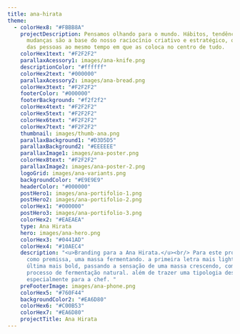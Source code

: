 ```yaml
---
title: ana-hirata
theme:
  - colorHex8: "#FBBB8A"
    projectDescription: Pensamos olhando para o mundo. Hábitos, tendências e
      mudanças são a base do nosso raciocínio criativo e estratégico, que parte
      das pessoas ao mesmo tempo em que as coloca no centro de tudo.
    colorHex1text: "#F2F2F2"
    parallaxAcessory1: images/ana-knife.png
    descriptionColor: "#ffffff"
    colorHex2text: "#000000"
    parallaxAcessory2: images/ana-bread.png
    colorHex3text: "#F2F2F2"
    footerColor: "#000000"
    footerBackground: "#f2f2f2"
    colorHex4text: "#F2F2F2"
    colorHex5text: "#F2F2F2"
    colorHex6text: "#F2F2F2"
    colorHex7text: "#F2F2F2"
    thumbnail: images/thumb-ana.png
    parallaxBackground1: "#D3D5D5"
    parallaxBackground2: "#EEEEEE"
    parallaxImage1: images/ana-poster.png
    colorHex8text: "#F2F2F2"
    parallaxImage2: images/ana-poster-2.png
    logoGrid: images/ana-variants.png
    backgroundColor: "#E9E9E9"
    headerColor: "#000000"
    postHero1: images/ana-portifolio-1.png
    postHero2: images/ana-portifolio-2.png
    colorHex1: "#000000"
    postHero3: images/ana-portifolio-3.png
    colorHex2: "#EAEAEA"
    type: Ana Hirata
    hero: images/ana-hero.png
    colorHex3: "#0441AD"
    colorHex4: "#10AEC4"
    description: "<u>Branding para a Ana Hirata.</u><br/> Para este projeto, usamos
      como premissa, uma massa fermentando. a primeira letra mais light e a
      última mais bold, passando a sensação de uma massa crescendo, como em um
      processo de fermentação natural. além de trazer uma tipologia desenhada
      especialmente para a chef. "
    preFooterImage: images/ana-phone.png
    colorHex5: "#760F44"
    backgroundColor2: "#EA6D80"
    colorHex6: "#C00B53"
    colorHex7: "#EA6D80"
    projectTitle: Ana Hirata
---
```

